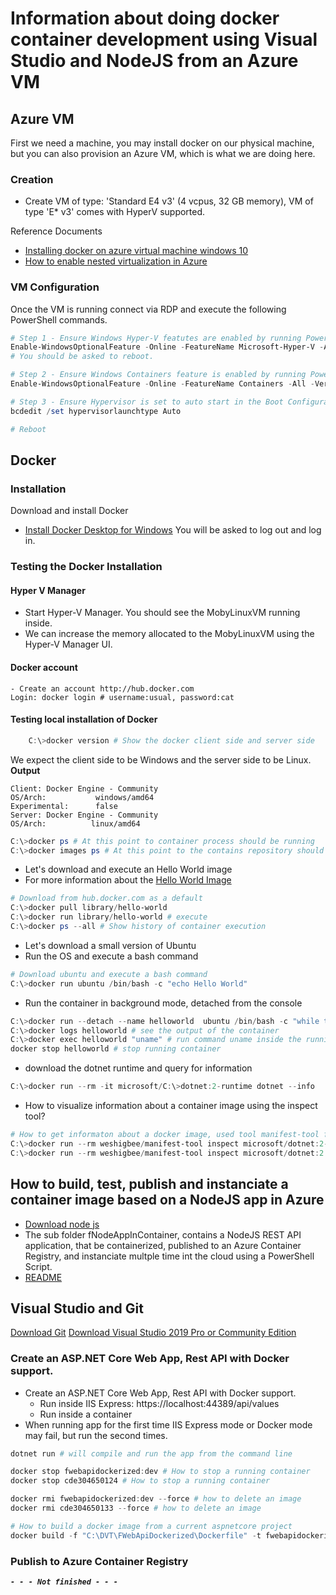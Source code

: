 # Information about doing docker container development using Visual Studio and NodeJS from an Azure VM

## Azure VM
First we need a machine, you may install docker on our physical machine, but you can also provision an Azure VM, which is what we are doing here.

### Creation

* Create VM of type: 'Standard E4 v3' (4 vcpus, 32 GB memory), VM of type 'E* v3' comes with HyperV supported.

Reference Documents
* [Installing docker on azure virtual machine windows 10](https://stackoverflow.com/questions/44817161/installing-docker-on-azure-virtual-machine-windows-10)
* [How to enable nested virtualization in Azure](https://rlevchenko.com/2017/07/24/how-to-enable-nested-virtualization-in-azure/)

### VM Configuration
Once the VM is running connect via RDP and execute the following PowerShell commands.

```PowerShell
# Step 1 - Ensure Windows Hyper-V featutes are enabled by running PowerShell cmdlet:
Enable-WindowsOptionalFeature -Online -FeatureName Microsoft-Hyper-V -All -Verbose
# You should be asked to reboot.

# Step 2 - Ensure Windows Containers feature is enabled by running PowerShell cmdlet:
Enable-WindowsOptionalFeature -Online -FeatureName Containers -All -Verbose

# Step 3 - Ensure Hypervisor is set to auto start in the Boot Configuration Database (BCD) by running in elevated command prompt the command:
bcdedit /set hypervisorlaunchtype Auto

# Reboot
```

## Docker

### Installation
Download and install Docker

- [Install Docker Desktop for Windows](https://docs.docker.com/docker-for-windows/install)
You will be asked to log out and log in.

### Testing the Docker Installation

#### Hyper V Manager
- Start Hyper-V Manager. You should see the MobyLinuxVM running inside.
- We can increase the memory allocated to the MobyLinuxVM using the Hyper-V Manager UI.

#### Docker account
    - Create an account http://hub.docker.com
    Login: docker login # username:usual, password:cat

#### Testing local installation of Docker
```powershell
    C:\>docker version # Show the docker client side and server side
```
We expect the client side to be Windows and the server side to be Linux.
**Output**
```
Client: Docker Engine - Community
OS/Arch:           windows/amd64
Experimental:      false
Server: Docker Engine - Community
OS/Arch:          linux/amd64
```        

```powershell
C:\>docker ps # At this point to container process should be running
C:\>docker images ps # At this point to the contains repository should be enpty
```

- Let's download and execute an Hello World image
- For more information about the [Hello World Image](https://hub.docker.com/_/hello-world?tab=description)
```powershell
# Download from hub.docker.com as a default
C:\>docker pull library/hello-world 
C:\>docker run library/hello-world # execute 
C:\>docker ps --all # Show history of container execution
```

- Let's download a small version of Ubuntu
- Run the OS and execute a bash command
```powershell
# Download ubuntu and execute a bash command
C:\>docker run ubuntu /bin/bash -c "echo Hello World"
```

- Run the container in background mode, detached from the console

```powershell
C:\>docker run --detach --name helloworld  ubuntu /bin/bash -c "while true; do echo Hello World; sleep 1; done"
C:\>docker logs helloworld # see the output of the container
C:\>docker exec helloworld "uname" # run command uname inside the running container which output the name of the OS
docker stop helloworld # stop running container
```

- download the dotnet runtime and query for information
```powershell
C:\>docker run --rm -it microsoft/C:\>dotnet:2-runtime dotnet --info
```

- How to visualize information about a container image using the inspect tool?

```powershell
# How to get informaton about a docker image, used tool manifest-tool from weshigbee running in a container
C:\>docker run --rm weshigbee/manifest-tool inspect microsoft/dotnet:2-runtime
C:\>docker run --rm weshigbee/manifest-tool inspect microsoft/dotnet:2.0.0-preview1-runtime-jessie
```

## How to build, test, publish and instanciate a container image based on a NodeJS app in Azure
- [Download node js](https://nodejs.org/en/download/)
- The sub folder fNodeAppInContainer, contains a NodeJS REST API application, that be containerized, published to an Azure Container Registry, and instanciate multple time int the cloud using a PowerShell Script. 
- [README](fNodeAppInContainer/README.md)

## Visual Studio and Git

[Download Git](https://git-scm.com/download/win)
[Download Visual Studio 2019 Pro or Community Edition](https://www.google.com)

### Create an ASP.NET Core Web App, Rest API with Docker support.
- Create an ASP.NET Core Web App, Rest API with Docker support.
    * Run inside IIS Express: https://localhost:44389/api/values
    * Run inside a container
- When running app for the first time IIS Express mode or Docker mode may fail, but run the second times.

```powershell
dotnet run # will compile and run the app from the command line

docker stop fwebapidockerized:dev # How to stop a running container 
docker stop cde304650124 # How to stop a running container

docker rmi fwebapidockerized:dev --force # how to delete an image
docker rmi cde304650133 --force # how to delete an image

# How to build a docker image from a current aspnetcore project
docker build -f "C:\DVT\FWebApiDockerized\Dockerfile" -t fwebapidockerized:dev --target base --label "com.microsoft.created-by=visual-studio" "C:\DVT" 

```

### Publish to Azure Container Registry

***` - - - Not finished - - - `***

